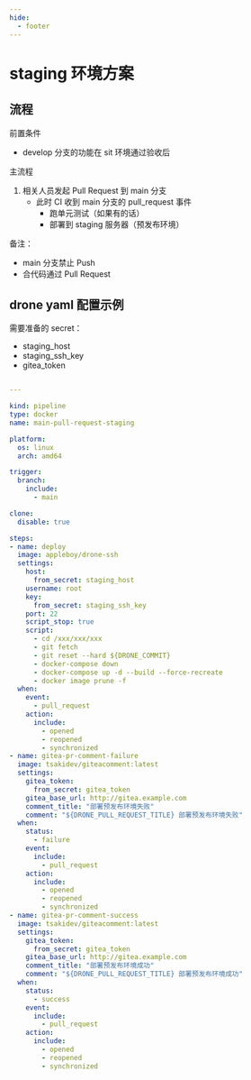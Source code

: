 ```yaml
---
hide:
  - footer
---
```


# staging 环境方案

## 流程

前置条件

- develop 分支的功能在 sit 环境通过验收后

主流程

1. 相关人员发起 Pull Request 到 main 分支
      - 此时 CI 收到 main 分支的 pull_request 事件
          - 跑单元测试（如果有的话）
          - 部署到 staging 服务器（预发布环境）

备注：

- main 分支禁止 Push
- 合代码通过 Pull Request

## drone yaml 配置示例

需要准备的 secret：

- staging_host
- staging_ssh_key
- gitea_token

```yaml

---

kind: pipeline
type: docker
name: main-pull-request-staging

platform:
  os: linux
  arch: amd64

trigger:
  branch:
    include:
      - main

clone:
  disable: true

steps:
- name: deploy
  image: appleboy/drone-ssh
  settings:
    host:
      from_secret: staging_host
    username: root
    key:
      from_secret: staging_ssh_key
    port: 22
    script_stop: true
    script:
      - cd /xxx/xxx/xxx
      - git fetch
      - git reset --hard ${DRONE_COMMIT}
      - docker-compose down
      - docker-compose up -d --build --force-recreate
      - docker image prune -f
  when:
    event:
      - pull_request
    action:
      include:
        - opened
        - reopened
        - synchronized
- name: gitea-pr-comment-failure
  image: tsakidev/giteacomment:latest
  settings:
    gitea_token:
      from_secret: gitea_token
    gitea_base_url: http://gitea.example.com
    comment_title: "部署预发布环境失败"
    comment: "${DRONE_PULL_REQUEST_TITLE} 部署预发布环境失败"
  when:
    status: 
      - failure
    event:
      include:
        - pull_request
    action:
      include:
        - opened
        - reopened
        - synchronized
- name: gitea-pr-comment-success
  image: tsakidev/giteacomment:latest
  settings:
    gitea_token:
      from_secret: gitea_token
    gitea_base_url: http://gitea.example.com
    comment_title: "部署预发布环境成功"
    comment: "${DRONE_PULL_REQUEST_TITLE} 部署预发布环境成功"
  when:
    status: 
      - success
    event:
      include:
        - pull_request
    action:
      include:
        - opened
        - reopened
        - synchronized

```